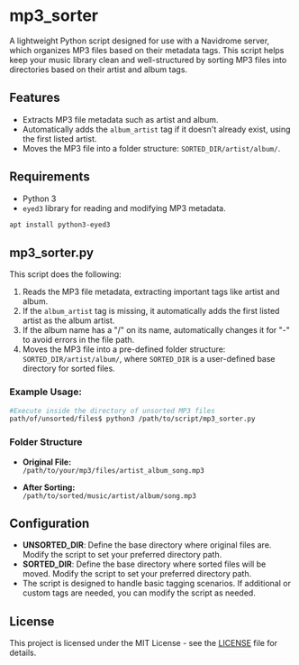 # mp3_sorter

A lightweight Python script designed for use with a Navidrome server, which organizes MP3 files based on their metadata tags. This script helps keep your music library clean and well-structured by sorting MP3 files into directories based on their artist and album tags.

## Features

- Extracts MP3 file metadata such as artist and album.
- Automatically adds the `album_artist` tag if it doesn't already exist, using the first listed artist.
- Moves the MP3 file into a folder structure: `SORTED_DIR/artist/album/`.

## Requirements

- Python 3
- `eyed3` library for reading and modifying MP3 metadata.
  
```bash
apt install python3-eyed3
```

## mp3_sorter.py

This script does the following:

1. Reads the MP3 file metadata, extracting important tags like artist and album.
2. If the `album_artist` tag is missing, it automatically adds the first listed artist as the album artist.
3. If the album name has a "/" on its name, automatically changes it for "-" to avoid errors in the file path.
4. Moves the MP3 file into a pre-defined folder structure: `SORTED_DIR/artist/album/`, where `SORTED_DIR` is a user-defined base directory for sorted files.
   
### Example Usage:

```bash
#Execute inside the directory of unsorted MP3 files
path/of/unsorted/files$ python3 /path/to/script/mp3_sorter.py
```

### Folder Structure

- **Original File:**  
  `/path/to/your/mp3/files/artist_album_song.mp3`
  
- **After Sorting:**  
  `/path/to/sorted/music/artist/album/song.mp3`

## Configuration

- **UNSORTED_DIR**: Define the base directory where original files are. Modify the script to set your preferred directory path.
- **SORTED_DIR**: Define the base directory where sorted files will be moved. Modify the script to set your preferred directory path.
- The script is designed to handle basic tagging scenarios. If additional or custom tags are needed, you can modify the script as needed.

## License

This project is licensed under the MIT License - see the [LICENSE](LICENSE) file for details.
